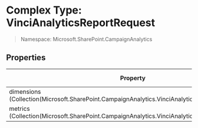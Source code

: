 # Complex Type: VinciAnalyticsReportRequest

> Namespace: Microsoft.SharePoint.CampaignAnalytics

## Properties

Property | SPO | SP 2019 | SP 2016 | SP 2013
----------|:---:|:-------:|:-------:|:-------:
dimensions (Collection(Microsoft.SharePoint.CampaignAnalytics.VinciAnalyticsReportTableElement)) | ✅ | ❌ | ❌ | ❌
metrics (Collection(Microsoft.SharePoint.CampaignAnalytics.VinciAnalyticsReportTableElement)) | ✅ | ❌ | ❌ | ❌